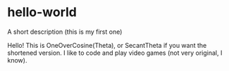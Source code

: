 # hello-world
A short description (this is my first one)

Hello! This is OneOverCosine(Theta), or SecantTheta if you want the shortened version. I like to code and play video games (not very original, I know).

